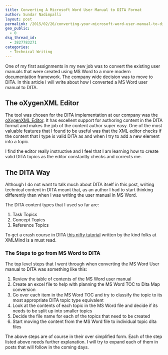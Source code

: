 ```yaml
---
title: Converting A Microsoft Word User Manual to DITA Format
author: Sundar Nadimpalli
layout: post
permalink: /2015/02/26/converting-your-microsoft-word-user-manual-to-dita/
geo_public:
  - 0
dsq_thread_id:
  - 3827783271
categories:
  - Technical Writing
---
```

One of my first assignments in my new job was to convert the existing user manuals that were created using MS Word to a more modern documentation framework. The company wide decision was to move to DITA. In this article I will write about how I converted a MS Word user manual to DITA.

<!--more-->

## The oXygenXML Editor

The tool was chosen for the DITA implementation at our company was the <a title="The oXygen XML Editor" href="http://oxygenxml.com/" target="_blank">oXygenXML Editor</a>. It has excellent support for authoring content in the DITA format and makes the job of the content author super easy. One of the most valuable features that I found to be useful was that the XML editor checks if the content that I type is valid DITA as and when I try to add a new element into a topic.

I find the editor really instructive and I feel that I am learning how to create valid DITA topics as the editor constantly checks and corrects me.

## The DITA Way

Although I do not want to talk much about DITA itself in this post, writing technical content in DITA meant that, as an author I had to start thinking differently than when I was writing the user manual in MS Word.

The DITA content types that I used so far are:

  1. Task Topics
  2. Concept Topics
  3. Reference Topics

To get a crash course in DITA <a title="Useful DITA Introductory Tutorial" href="http://www.xmlmind.com/tutorials/DITA/" target="_blank">this nifty tutorial</a> written by the kind folks at XMLMind is a must read.

### The Steps to go from MS Word to DITA

The top level steps that I went through when converting the MS Word User manual to DITA was something like this:

  1. Review the table of contents of the MS Word user manual
  2. Create an excel file to help with planning the MS Word TOC to Dita Map conversion
  3. Go over each item in the MS Word TOC and try to classify the topic to its most appropriate DITA topic type equivalent
  4. Look at the contents of each topic in the MS Word file and decide if its needs to be split up into smaller topics
  5. Decide the file name for each of the topics that need to be created
  6. Start moving the content from the MS Word file to individual topic dita files

The above steps are of course in their over simplified form. Each of the step listed above needs further explanation. I will try to expand each of them in posts that will follow in the coming days.
